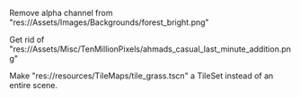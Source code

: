 Remove alpha channel from "res://Assets/Images/Backgrounds/forest_bright.png"

Get rid of "res://Assets/Misc/TenMillionPixels/ahmads_casual_last_minute_addition.png"

Make "res://resources/TileMaps/tile_grass.tscn" a TileSet instead of an entire scene.
